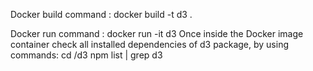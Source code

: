 Docker build command : docker build -t d3 .

Docker run command : docker run -it d3
Once inside the Docker image container check all installed dependencies of
d3 package, by using commands:
cd /d3
npm list | grep d3
